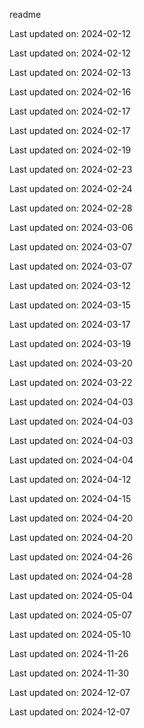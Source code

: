 readme

Last updated on: 2024-02-12

Last updated on: 2024-02-12

Last updated on: 2024-02-13

Last updated on: 2024-02-16

Last updated on: 2024-02-17

Last updated on: 2024-02-17

Last updated on: 2024-02-19

Last updated on: 2024-02-23

Last updated on: 2024-02-24

Last updated on: 2024-02-28

Last updated on: 2024-03-06

Last updated on: 2024-03-07

Last updated on: 2024-03-07

Last updated on: 2024-03-12

Last updated on: 2024-03-15

Last updated on: 2024-03-17

Last updated on: 2024-03-19

Last updated on: 2024-03-20

Last updated on: 2024-03-22

Last updated on: 2024-04-03

Last updated on: 2024-04-03

Last updated on: 2024-04-03

Last updated on: 2024-04-04

Last updated on: 2024-04-12

Last updated on: 2024-04-15

Last updated on: 2024-04-20

Last updated on: 2024-04-20

Last updated on: 2024-04-26

Last updated on: 2024-04-28

Last updated on: 2024-05-04

Last updated on: 2024-05-07

Last updated on: 2024-05-10

Last updated on: 2024-11-26

Last updated on: 2024-11-30

Last updated on: 2024-12-07

Last updated on: 2024-12-07